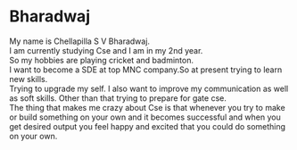 # Bharadwaj
My name is Chellapilla S V Bharadwaj.  
I am currently studying Cse and I am in my 2nd year.  
So my hobbies are playing cricket and badminton.  
I want to become a SDE at top MNC company.So at present trying to learn new skills.  
Trying to upgrade my self. I also want to improve my communication as well as soft skills. Other than that trying to prepare for gate cse.  
The thing that makes me crazy about Cse is that whenever you try to make or build something on your own and it becomes successful and when you get desired output you feel happy and excited that you could do something on your own.   